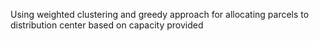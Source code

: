 Using weighted clustering and greedy approach for allocating parcels to distribution center based on capacity provided
